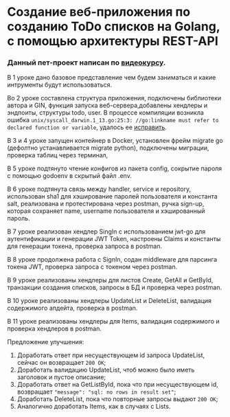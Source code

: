 # Создание веб-приложения по созданию ToDo списков на Golang, с помощью архитектуры REST-API

### Данный пет-проект написан по [видеокурсу](https://www.youtube.com/playlist?list=PLbTTxxr-hMmyFAvyn7DeOgNRN8BQdjFm8).

В 1 уроке дано базовое представление чем будем заниматься и какие интрументы будут использоваться.

Во 2 уроке составлена структура приложения, подключены библиотеки автора и GIN, функция запуска веб-сервера,добавлены хендлеры и эндпоиты, структуры todo, user.
В процессе компиляции возникла ошибка `unix/syscall_darwin.1_13.go:25:3: //go:linkname must refer to declared function or variable`, удалось ее [исправить](https://stackoverflow.com/questions/71507321/go-1-18-build-error-on-mac-unix-syscall-darwin-1-13-go253-golinkname-mus).

В 3 и 4 уроке запущен контейнер в Docker, установлен фрейм migrate go (дефолтно устанавливается migrate python), подключены миграции, проверка таблиц через терминал, 

В 5 уроке  подтянуто чтение конфигов из пакета config, сокрытие пароля с помощью godoenv в скрытый файл .env.

В 6 уроке подтянута связь между handler, service и repository, использован sha1 для хэширование паролей пользователя и константа salt, реализована и протестирована через postman, ручка sign-up, которая сохраняет name, username пользователя и хэшированный пароль.

В 7 уроке реализован хендлер SingIn с использованием jwt-go для аутентификации и генерации JWT Token, настроены Claims и константы для генерации токена, проверка запроса в postman.

В 8 уроке продолжена работа с SignIn, содан middleware для парсинга токена JWT, проверка запроса с токеном через postman.

В 9 уроке реализованы хендлеры для листов Create, GetAll и GetById, транзакции создания списков, запросы в БД и проверка через postman.

В 10 уроке реализованы хендлеры UpdateList и DeleteList, валидация содержимого апдейта, проверка в postman.

В 11 уроке реализованы хендлеры для Items, валидация содержимого и проверка хендлеров в postman.

Предложение улучшения:
1) Доработать ответ при несуществующем id запроса UpdateList, сейчас он возвращает `200 OK`;
2) Доработать валидацию UpdateList, чтоб можно было иметь заголовок и пустое описание;
3) Доработать ответ на GetListById, пока что при несуществующем id, возвращает `"message": "sql: no rows in result set"`;
4) Доработать DeleteList, пока что повторные запросы выдают `200 OK`;
5) Аналогично доработать Items, как в случаях с Lists.